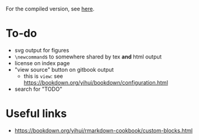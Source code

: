For the compiled version, see [here](book/).

# To-do

- svg output for figures
- `\newcommand`s to somewhere shared by tex **and** html output
- license on index page
- "view source" button on gitbook output
  + this is `view`: see https://bookdown.org/yihui/bookdown/configuration.html
- search for "TODO"


# Useful links

- https://bookdown.org/yihui/rmarkdown-cookbook/custom-blocks.html
